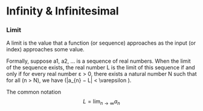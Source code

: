 # Infinity & Infinitesimal

### Limit

A limit is the value that a function (or sequence) approaches as the input (or index) approaches some value.

Formally, suppose a1, a2, … is a sequence of real numbers. When the limit of the sequence exists, the real number L is the limit of this sequence if and only if for every real number ε > 0, there exists a natural number N such that for all \(n > N\), we have \(|a_{n} − L| < \varepsilon \).

The common notation 
$$L=\lim_{n \to \infty}a_{n}$$